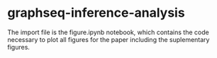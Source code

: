 # graphseq-inference-analysis

The import file is the figure.ipynb notebook, which contains the code necessary to plot all figures for the paper including the suplementary figures.
